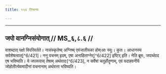 ```yaml
---
title: १५४ टिप्पन्यः

---
```


[^6/419]: E2 (v.l.): cāsmāt phalaṃ kalpyeta

[^6/420]: E2: 5,358; E6: 2,211

____________________________________________


## जपो वानग्निसंयोगात् // MS_६,८.६ //

वाशब्दात् पक्षो विपरिवर्तते। नासंस्कृतेष्व् अग्निष्व् एवंजातीयका होम्ःआः स्युः। कुतः। आधानस्य सर्वशेषत्वात्[^6/421]। ननु वचनम् इदम्, एषा अनाहिताग्नेर्[^6/422] इष्टिर् इति। नेति ब्रूमः, जपार्थवद एष भविष्यति। ये जपरूपास् तेषाम् अर्थवादः[^6/423], न सर्वेषां चतुर्होतॄणाम्, एवं यदाहवनीये जोहोतीत्येवमादीनां वचनानाम् अर्थवत्ता भविष्यति।
